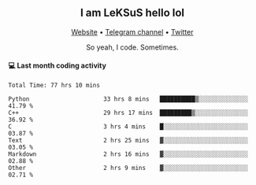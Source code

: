 <h2 align="center">I am LeKSuS hello lol</h2>
<div align="center">
  <a href="https://leksus.net">Website</a> •
  <a href="https://t.me/leksus_was_here">Telegram channel</a> •
  <a href="https://twitter.com/___LeKSuS___">Twitter</a>
</div>
<p align="center">So yeah, I code. Sometimes.</p>

#### :computer: Last month coding activity
<!--START_SECTION:waka-->

```text
Total Time: 77 hrs 10 mins

Python                     33 hrs 8 mins   ██████████▒░░░░░░░░░░░░░░   41.79 %
C++                        29 hrs 17 mins  █████████▒░░░░░░░░░░░░░░░   36.92 %
C                          3 hrs 4 mins    █░░░░░░░░░░░░░░░░░░░░░░░░   03.87 %
Text                       2 hrs 25 mins   ▓░░░░░░░░░░░░░░░░░░░░░░░░   03.05 %
Markdown                   2 hrs 16 mins   ▓░░░░░░░░░░░░░░░░░░░░░░░░   02.88 %
Other                      2 hrs 9 mins    ▓░░░░░░░░░░░░░░░░░░░░░░░░   02.71 %
```

<!--END_SECTION:waka-->
